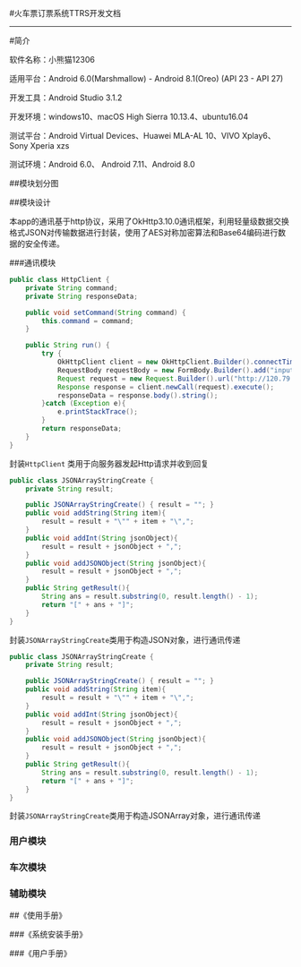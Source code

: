 

#火车票订票系统TTRS开发文档

---

#简介

软件名称：小熊猫12306

适用平台：Android 6.0(Marshmallow) - Android 8.1(Oreo)  (API 23 - API 27)

开发工具：Android Studio 3.1.2

开发环境：windows10、macOS High Sierra 10.13.4、ubuntu16.04

测试平台：Android Virtual Devices、Huawei MLA-AL 10、VIVO Xplay6、 Sony Xperia xzs

测试环境：Android 6.0、 Android 7.11、Android 8.0


##模块划分图

##模块设计

本app的通讯基于http协议，采用了OkHttp3.10.0通讯框架，利用轻量级数据交换格式JSON对传输数据进行封装，使用了AES对称加密算法和Base64编码进行数据的安全传递。

###通讯模块

```java
public class HttpClient {
    private String command;
    private String responseData;

    public void setCommand(String command) {
        this.command = command;
    }

    public String run() {
        try {
            OkHttpClient client = new OkHttpClient.Builder().connectTimeout(100, TimeUnit.SECONDS).readTimeout(200, TimeUnit.SECONDS).build();
            RequestBody requestBody = new FormBody.Builder().add("input", command).build();
            Request request = new Request.Builder().url("http://120.79.236.3:5000/action/post").post(requestBody).build();
            Response response = client.newCall(request).execute();
            responseData = response.body().string();
        }catch (Exception e){
            e.printStackTrace();
        }
        return responseData;
    }
}
```

封装`HttpClient` 类用于向服务器发起Http请求并收到回复

```java
public class JSONArrayStringCreate {
    private String result;

    public JSONArrayStringCreate() { result = ""; }
    public void addString(String item){
        result = result + "\"" + item + "\",";
    }
    public void addInt(String jsonObject){
        result = result + jsonObject + ",";
    }
    public void addJSONObject(String jsonObject){
        result = result + jsonObject + ",";
    }
    public String getResult(){
        String ans = result.substring(0, result.length() - 1);
        return "[" + ans + "]";
    }
}
```

封装`JSONArrayStringCreate`类用于构造JSON对象，进行通讯传递

```java
public class JSONArrayStringCreate {
    private String result;

    public JSONArrayStringCreate() { result = ""; }
    public void addString(String item){
        result = result + "\"" + item + "\",";
    }
    public void addInt(String jsonObject){
        result = result + jsonObject + ",";
    }
    public void addJSONObject(String jsonObject){
        result = result + jsonObject + ",";
    }
    public String getResult(){
        String ans = result.substring(0, result.length() - 1);
        return "[" + ans + "]";
    }
}
```
封装`JSONArrayStringCreate`类用于构造JSONArray对象，进行通讯传递

### 用户模块

### 车次模块

### 辅助模块

##《使用手册》

###《系统安装手册》

###《用户手册》

